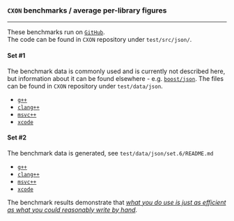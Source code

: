 ### `CXON` benchmarks / average per-library figures

--------------------------------------------------------------------------------

These benchmarks run on [`GitHub`](https://github.com/oknenavin/cxon/actions/workflows/benchmarks.yml).  
The code can be found in `CXON` repository under `test/src/json/`.  

#### Set #1
The benchmark data is commonly used and is currently not described here, but information about it can
be found elsewhere - e.g. [`boost/json`](https://www.boost.org/doc/libs/1_75_0/libs/json/doc/html/json/benchmarks.html).
The files can be found in `CXON` repository under `test/data/json`.

  - [`g++`](average.g++-s1.md)
  - [`clang++`](average.clang++-s1.md)
  - [`msvc++`](average.msvc++-s1.md)
  - [`xcode`](average.xcode-s1.md)

#### Set #2
The benchmark data is generated, see `test/data/json/set.6/README.md`

  - [`g++`](average.g++-s2.md)
  - [`clang++`](average.clang++-s2.md)
  - [`msvc++`](average.msvc++-s2.md)
  - [`xcode`](average.xcode-s2.md)


The benchmark results demonstrate that
[_what you do use is just as efficient as what you could reasonably write by hand_](https://en.cppreference.com/mwiki/index.php?title=cpp/language/Zero-overhead_principle&oldid=118760).
